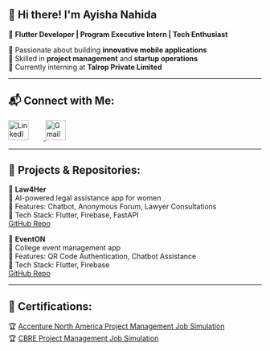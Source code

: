 ## 👋 Hi there! I'm Ayisha Nahida  
🚀 **Flutter Developer | Program Executive Intern | Tech Enthusiast**  

🔹 Passionate about building **innovative mobile applications**  
🔹 Skilled in **project management** and **startup operations**  
🔹 Currently interning at **Talrop Private Limited**  

---

## 📬 Connect with Me:

<p align="left">
  <a href="https://www.linkedin.com/in/ayisha-nahida-poovalappil-4301b1258" target="_blank">
    <img src="https://cdn-icons-png.flaticon.com/512/174/174857.png" alt="LinkedIn" width="40" height="40" style="margin-right: 30px;">
  </a>
  <a href="mailto:ayishanahidap@gmail.com">
    <img src="https://upload.wikimedia.org/wikipedia/commons/7/7e/Gmail_icon_%282020%29.svg" alt="Gmail" width="40" height="40">
  </a>
</p>

---

## 🚀 Projects & Repositories:  
🌟 **Law4Her**  
🔹 AI-powered legal assistance app for women  
🔹 Features: Chatbot, Anonymous Forum, Lawyer Consultations  
🔹 Tech Stack: Flutter, Firebase, FastAPI  
[GitHub Repo](https://github.com/nahidaayisha/law4Her)  

🌟 **EventON**  
🔹 College event management app  
🔹 Features: QR Code Authentication, Chatbot Assistance  
🔹 Tech Stack: Flutter, Firebase  
[GitHub Repo](https://github.com/nahidaayisha/EventON)  

---

## 📜 Certifications:  
🏆 [Accenture North America Project Management Job Simulation](https://forage-uploads-prod.s3.amazonaws.com/completion-certificates/T6kdcdKSTfg2aotxT/tHFz7Bfjmh35DXQv6_T6kdcdKSTfg2aotxT_4fdLQXjJrTnASMQNa_1741461356991_completion_certificate.pdf)  
🏆 [CBRE Project Management Job Simulation](https://forage-uploads-prod.s3.amazonaws.com/completion-certificates/PDmHHPmLyCgdQWzdt/STkypM8iMfn4Gk9BF_PDmHHPmLyCgdQWzdt_4fdLQXjJrTnASMQNa_1741465182678_completion_certificate.pdf)  

